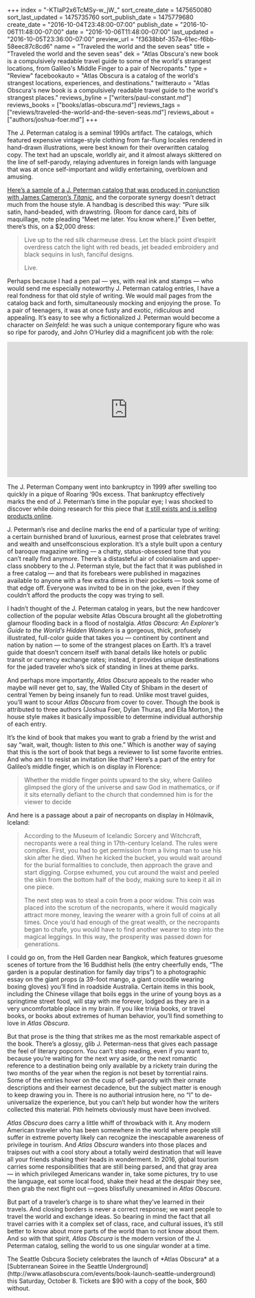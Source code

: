 +++
index = "-KTIaP2x6TcMSy-w_jW_"
sort_create_date = 1475650080
sort_last_updated = 1475735760
sort_publish_date = 1475779680
create_date = "2016-10-04T23:48:00-07:00"
publish_date = "2016-10-06T11:48:00-07:00"
date = "2016-10-06T11:48:00-07:00"
last_updated = "2016-10-05T23:36:00-07:00"
preview_url = "f3638bbf-357a-61ec-f6bb-58eec87c8cd6"
name = "Traveled the world and the seven seas"
title = "Traveled the world and the seven seas"
dek = "Atlas Obscura's new book is a compulsively readable travel guide to some of the world's strangest locations, from Galileo's Middle Finger to a pair of Necropants."
type = "Review"
facebookauto = "Atlas Obscura is a catalog of the world's strangest locations, experiences, and destinations."
twitterauto = "Atlas Obscura's new book is a compulsively readable travel guide to the world's strangest places."
reviews_byline = ["writers/paul-constant.md"]
reviews_books = ["books/atlas-obscura.md"]
reviews_tags = ["reviews/traveled-the-world-and-the-seven-seas.md"]
reviews_about = ["authors/joshua-foer.md"]
+++

The J. Peterman catalog is a seminal 1990s artifact. The catalogs, which featured expensive vintage-style clothing from far-flung locales rendered in hand-drawn illustrations, were best known for their overwritten catalog copy. The text had an upscale, worldly air, and it almost always skittered on the line of self-parody, relaying adventures in foreign lands with language that was at once self-important and wildly entertaining, overblown and amusing. 

[Here’s a sample of a J. Peterman catalog that was produced in conjunction with James Cameron’s *Titanic*](https://kristipetersenschoonover.com/2012/04/15/a-look-back-at-j-petermans-titanic-collection/), and the corporate synergy doesn’t detract much from the house style. A handbag is described this way: “Pure silk satin, hand-beaded, with drawstring. (Room for dance card, bits of maquillage, note pleading “Meet me later. You know where.)”  Even better, there’s this, on a $2,000 dress:

<blockquote><p>Live up to the red silk charmeuse dress. Let the black point d’espirit overdress catch the light with red beads, jet beaded embroidery and black sequins in lush, fanciful designs.</p>
<p>Live.</p></blockquote>

Perhaps because I had a pen pal — yes, with real ink and stamps — who would send me especially noteworthy J. Peterman catalog entries, I have a real fondness for that old style of writing. We would mail pages from the catalog back and forth, simultaneously mocking and enjoying the prose. To a pair of teenagers, it was at once fusty and exotic, ridiculous and appealing. It’s easy to see why a fictionalized J. Peterman would become a character on *Seinfeld*: he was such a unique contemporary figure who was so ripe for parody, and John O’Hurley did a magnificent job with the role:

<iframe width="560" height="315" src="https://www.youtube.com/embed/Ad5Bu9GN3zg?rel=0" frameborder="0" allowfullscreen></iframe>

The J. Peterman Company went into bankruptcy in 1999 after swelling too quickly in a pique of Roaring ‘90s excess. That bankruptcy effectively marks the end of J. Peterman’s time in the popular eye; I was shocked to discover while doing research for this piece that [it still exists  and is selling products online]( https://www.jpeterman.com/).

J. Peterman’s rise and decline marks the end of a particular type of writing: a certain burnished brand of luxurious, earnest prose that celebrates travel and wealth and unselfconscious exploration. It’s a style built upon a century of baroque magazine writing — a chatty, status-obsessed tone that you can’t really find anymore. There’s a distasteful air of colonialism and upper-class snobbery to the J. Peterman style, but the fact that it was published in a free catalog — and that its forebears were published in magazines available to anyone with a few extra dimes in their pockets — took some of that edge off. Everyone was invited to be in on the joke, even if they couldn’t afford the products the copy was trying to sell.

I hadn’t thought of the J. Peterman catalog in years, but the new hardcover collection of the popular website Atlas Obscura brought all the globetrotting glamour flooding back in a flood of nostalgia. *Atlas Obscura: An Explorer’s Guide to the World’s Hidden Wonders* is a gorgeous, thick, profusely illustrated, full-color guide that takes you — continent by continent and nation by nation — to some of the strangest places on Earth. It’s a travel guide that doesn’t concern itself with banal details like hotels or public transit or currency exchange rates; instead, it provides unique destinations for the jaded traveler who’s sick of standing in lines at theme parks.

And perhaps more importantly, *Atlas Obscura* appeals to the reader who maybe will never get to, say, the Walled City of Shibam in the desert of central Yemen by being insanely fun to read. Unlike most travel guides, you’ll want to scour *Atlas Obscura* from cover to cover. Though the book is attributed to three authors (Joshua Foer, Dylan Thuras, and Ella Morton,) the house style makes it basically impossible to determine individual authorship of each entry. 

It’s the kind of book that makes you want to grab a friend by the wrist and say “wait, wait, though: listen to *this* one.” Which is another way of saying that this is the sort of book that begs a reviewer to list some favorite entries. And who am I to resist an invitation like that? Here’s a part of the entry for Galileo’s middle finger, which is on display in Florence:

<blockquote>Whether the middle finger points upward to the sky, where Galileo glimpsed the glory of the universe and saw God in mathematics, or if it sits eternally defiant to the church that condemned him is for the viewer to decide</blockquote>

And here is a passage about a pair of necropants on display in Hólmavik, Iceland:

<blockquote><p>According to the Museum of Icelandic Sorcery and Witchcraft, necropants were a real thing in 17th-century Iceland. The rules were complex. First, you had to get permission from a living man to use his skin after he died. When he kicked the bucket, you would wait around for the burial formalities to conclude, then approach the grave and start digging. Corpse exhumed, you cut around the waist and peeled the skin from the bottom half of the body, making sure to keep it all in one piece.</p>

<p>The next step was to steal a coin from a poor widow. This coin was placed into the scrotum of the necropants, where it would magically attract more money, leaving the wearer with a groin full of coins at all times. Once you’d had enough of the great wealth, or the necropants began to chafe, you would have to find another wearer to step into the magical leggings. In this way, the prosperity was passed down for generations.</p></blockquote>

I could go on, from the Hell Garden near Bangkok, which features gruesome scenes of torture from the 16 Buddhist hells (the entry cheerfully ends, “The garden is a popular destination for family day trips”) to a photographic essay on the giant props (a 39-foot mango, a giant crocodile wearing boxing gloves) you’ll find in roadside Australia. Certain items in this book, including the Chinese village that boils eggs in the urine of young boys as a springtime street food, will stay with me forever, lodged as they are in a very uncomfortable place in my brain. If you like trivia books, or travel books, or books about extremes of human behavior, you’ll find something to love in *Atlas Obscura*.

But that prose is the thing that strikes me as the most remarkable aspect of the book. There’s a glossy, glib J. Peterman-ness that gives each passage the feel of literary popcorn. You can’t stop reading, even if you want to, because you’re waiting for the next wry aside, or the next romantic reference to a destination being only available by a rickety train during the two months of the year when the region is not beset by torrential rains. Some of the entries hover on the cusp of self-parody with their ornate descriptions and their earnest decadence, but the subject matter is enough to keep drawing you in. There is no authorial intrusion here, no “I” to de-universalize the experience, but you can’t help but wonder how the writers collected this material. Pith helmets obviously must have been involved.

*Atlas Obscura* does carry a little whiff of throwback with it. Any modern American traveler who has been somewhere in the world where people still suffer in extreme poverty likely can recognize the inescapable awareness of privilege in tourism. And *Atlas Obscura* wanders into those places and traipses out with a cool story about a totally weird destination that will leave all your friends shaking their heads in wonderment. In 2016, global tourism carries some responsibilities that are still being parsed, and that gray area — in which privileged Americans wander in, take some pictures, try to use the language, eat some local food, shake their head at the despair they see, then grab the next flight out —goes blissfully unexamined in *Atlas Obscura*.

But part of a traveler’s charge is to share what they’ve learned in their travels. And closing borders is never a correct response; we want people to travel the world and exchange ideas. So bearing in mind the fact that all travel carries with it a complex set of class, race, and cultural issues, it’s still better to know about more parts of the world than to not know about them. And so with that spirit, *Atlas Obscura* is the modern version of the J. Peterman catalog, selling the world to us one singular wonder at a time.

<p class="footer">The Seattle Osbcura Society celebrates the launch of *Atlas Obscura* at a [Subterranean Soiree in the Seattle Underground](http://www.atlasobscura.com/events/book-launch-seattle-underground) this Saturday, October 8. Tickets are $90 with a copy of the book, $60 without.</p>

